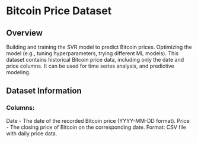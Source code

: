 # Bitcoin Price Dataset
## Overview
Building and training the SVR model to predict Bitcoin prices.
Optimizing the model (e.g., tuning hyperparameters, trying different ML models).
This dataset contains historical Bitcoin price data, including only the date and price columns. It can be used for time series analysis, and predictive modeling.

## Dataset Information
### Columns:
Date - The date of the recorded Bitcoin price (YYYY-MM-DD format).
Price - The closing price of Bitcoin on the corresponding date.
Format: CSV file with daily price data.

